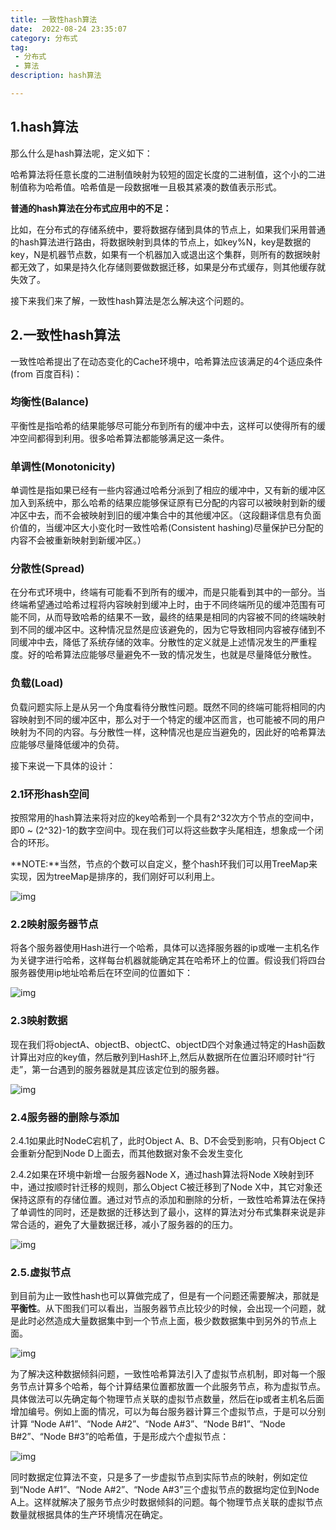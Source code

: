 ```yaml
---
title: 一致性hash算法
date:  2022-08-24 23:35:07
category: 分布式
tag:
 - 分布式
 - 算法
description: hash算法

---
```


## 1.hash算法

那么什么是hash算法呢，定义如下：

哈希算法将任意长度的二进制值映射为较短的固定长度的二进制值，这个小的二进制值称为哈希值。哈希值是一段数据唯一且极其紧凑的数值表示形式。

**普通的hash算法在分布式应用中的不足：**

比如，在分布式的存储系统中，要将数据存储到具体的节点上，如果我们采用普通的hash算法进行路由，将数据映射到具体的节点上，如key%N，key是数据的key，N是机器节点数，如果有一个机器加入或退出这个集群，则所有的数据映射都无效了，如果是持久化存储则要做数据迁移，如果是分布式缓存，则其他缓存就失效了。

接下来我们来了解，一致性hash算法是怎么解决这个问题的。

## 2.一致性hash算法

一致性哈希提出了在动态变化的Cache环境中，哈希算法应该满足的4个适应条件(from 百度百科)：

### 均衡性(Balance)

平衡性是指哈希的结果能够尽可能分布到所有的缓冲中去，这样可以使得所有的缓冲空间都得到利用。很多哈希算法都能够满足这一条件。

### 单调性(Monotonicity)

单调性是指如果已经有一些内容通过哈希分派到了相应的缓冲中，又有新的缓冲区加入到系统中，那么哈希的结果应能够保证原有已分配的内容可以被映射到新的缓冲区中去，而不会被映射到旧的缓冲集合中的其他缓冲区。（这段翻译信息有负面价值的，当缓冲区大小变化时一致性哈希(Consistent hashing)尽量保护已分配的内容不会被重新映射到新缓冲区。）

### 分散性(Spread)

在分布式环境中，终端有可能看不到所有的缓冲，而是只能看到其中的一部分。当终端希望通过哈希过程将内容映射到缓冲上时，由于不同终端所见的缓冲范围有可能不同，从而导致哈希的结果不一致，最终的结果是相同的内容被不同的终端映射到不同的缓冲区中。这种情况显然是应该避免的，因为它导致相同内容被存储到不同缓冲中去，降低了系统存储的效率。分散性的定义就是上述情况发生的严重程度。好的哈希算法应能够尽量避免不一致的情况发生，也就是尽量降低分散性。

### 负载(Load)

负载问题实际上是从另一个角度看待分散性问题。既然不同的终端可能将相同的内容映射到不同的缓冲区中，那么对于一个特定的缓冲区而言，也可能被不同的用户映射为不同的内容。与分散性一样，这种情况也是应当避免的，因此好的哈希算法应能够尽量降低缓冲的负荷。

接下来说一下具体的设计：

### 2.1环形hash空间

按照常用的hash算法来将对应的key哈希到一个具有2^32次方个节点的空间中，即0 ~ (2^32)-1的数字空间中。现在我们可以将这些数字头尾相连，想象成一个闭合的环形。

**NOTE:**当然，节点的个数可以自定义，整个hash环我们可以用TreeMap来实现，因为treeMap是排序的，我们刚好可以利用上。



![img](https://pic2.zhimg.com/80/v2-0a21bff27b5f037748292aa338965d65_1440w.jpg)



### 2.2映射服务器节点

将各个服务器使用Hash进行一个哈希，具体可以选择服务器的ip或唯一主机名作为关键字进行哈希，这样每台机器就能确定其在哈希环上的位置。假设我们将四台服务器使用ip地址哈希后在环空间的位置如下：



![img](https://pic4.zhimg.com/80/v2-252cc4ed5bbb07e5e1e3b27c5eda0d23_1440w.jpg)

### 2.3映射数据

现在我们将objectA、objectB、objectC、objectD四个对象通过特定的Hash函数计算出对应的key值，然后散列到Hash环上,然后从数据所在位置沿环顺时针“行走”，第一台遇到的服务器就是其应该定位到的服务器。



![img](https://pic3.zhimg.com/80/v2-0fb33fe30c7a05eee2abe3784a42f98a_1440w.jpg)



### 2.4服务器的删除与添加

2.4.1如果此时NodeC宕机了，此时Object A、B、D不会受到影响，只有Object C会重新分配到Node D上面去，而其他数据对象不会发生变化

2.4.2如果在环境中新增一台服务器Node X，通过hash算法将Node X映射到环中，通过按顺时针迁移的规则，那么Object C被迁移到了Node X中，其它对象还保持这原有的存储位置。通过对节点的添加和删除的分析，一致性哈希算法在保持了单调性的同时，还是数据的迁移达到了最小，这样的算法对分布式集群来说是非常合适的，避免了大量数据迁移，减小了服务器的的压力。



![img](https://pic4.zhimg.com/80/v2-bf7daae4aa145478dd55fc339ee57ec7_1440w.jpg)



### 2.5.虚拟节点

到目前为止一致性hash也可以算做完成了，但是有一个问题还需要解决，那就是**平衡性**。从下图我们可以看出，当服务器节点比较少的时候，会出现一个问题，就是此时必然造成大量数据集中到一个节点上面，极少数数据集中到另外的节点上面。



![img](https://pic4.zhimg.com/80/v2-0ce62cf40bcc5f980cafe285dafe0633_1440w.jpg)



为了解决这种数据倾斜问题，一致性哈希算法引入了虚拟节点机制，即对每一个服务节点计算多个哈希，每个计算结果位置都放置一个此服务节点，称为虚拟节点。具体做法可以先确定每个物理节点关联的虚拟节点数量，然后在ip或者主机名后面增加编号。例如上面的情况，可以为每台服务器计算三个虚拟节点，于是可以分别计算 “Node A#1”、“Node A#2”、“Node A#3”、“Node B#1”、“Node B#2”、“Node B#3”的哈希值，于是形成六个虚拟节点：



![img](https://pic1.zhimg.com/80/v2-5d9cdea01cb4b44162aa41980345e8ac_1440w.jpg)



同时数据定位算法不变，只是多了一步虚拟节点到实际节点的映射，例如定位到“Node A#1”、“Node A#2”、“Node A#3”三个虚拟节点的数据均定位到Node A上。这样就解决了服务节点少时数据倾斜的问题。每个物理节点关联的虚拟节点数量就根据具体的生产环境情况在确定。